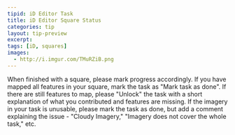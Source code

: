 ```yaml
---
tipid: iD Editor Task
title: iD Editor Square Status
categories: tip
layout: tip-preview
excerpt:
tags: [iD, squares]
images:
  - http://i.imgur.com/TMuRZiB.png
---
```


When finished with a square, please mark progress accordingly. If you have mapped all features in your square, mark the task as "Mark task as done". If there are still features to map, please "Unlock" the task with a short explanation of what you contributed and features are missing. If the imagery in your task is unusable, please mark the task as done, but add a comment explaining the issue - "Cloudy Imagery," "Imagery does not cover the whole task," etc.
